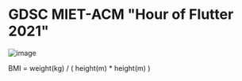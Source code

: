 # GDSC MIET-ACM  "Hour of Flutter 2021"

![image](https://user-images.githubusercontent.com/61789893/143607496-956ba5fe-f59b-46d4-b08c-081835f6094c.JPG)


BMI = weight(kg) / ( height(m) * height(m) )
